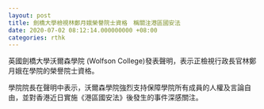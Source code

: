 ```yaml
---
layout: post
title: 劍橋大學檢視林鄭月娥榮譽院士資格　稱關注港區國安法
date: 2020-07-02 08:12:14.000000000 +08:00
categories: rthk
---
```


英國劍橋大學沃爾森學院 (Wolfson College)發表聲明，表示正檢視行政長官林鄭月娥在學院的榮譽院士資格。

學院院長在聲明中表示，沃爾森學院強烈支持保障學院所有成員的人權及言論自由，並對香港近日實施《港區國安法》後發生的事件深感關注。
